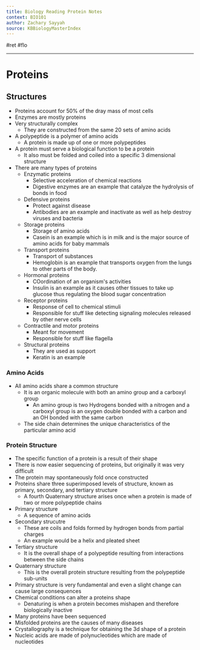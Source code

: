 ```yaml
---
title: Biology Reading Protein Notes
context: BIO101
author: Zachary Sayyah
source: KBBiologyMasterIndex 
---
```


#ret 
#flo

---

# Proteins

## Structures
 - Proteins account for 50% of the dray mass of most cells
 - Enzymes are mostly proteins
 - Very structurally complex
	 - They are constructed from the same 20 sets of amino acids
 - A polypeptide is a polymer of amino acids
	 - A protein is made up of one or more polypeptides
 - A protein must serve a biological function to be a protein
	 - It also must be folded and coiled into a specific 3 dimensional structure
 - There are many types of proteins
	 - Enzymatic proteins
		 - Selective acceleration of chemical reactions
		 - Digestive enzymes are an example that catalyze the hydrolysis of bonds in food
	 - Defensive proteins
		 - Protect against disease
		 - Antibodies are an example and inactivate as well as help destroy viruses and bacteria
	 - Storage proteins
		 - Storage of amino acids
		 - Casein is an example which is in milk and is the major source of amino acids for baby mammals
	 - Transport proteins
		 - Transport of substances
		 - Hemoglobin is an example that transports oxygen from the lungs to other parts of the body.
	 - Hormonal proteins
		 - COordination of an organism's activities
		 - Insulin is an example as it causes other tissues to take up glucose thus regulating the blood sugar concentration
	 - Receptor proteins
		 - Response of cell to chemical stimuli
		 - Responsible for stuff like detecting signaling molecules released by other nerve cells
	 - Contractile and motor proteins
		 - Meant for movement
		 - Responsible for stuff like flagella
	 - Structural proteins
		 - They are used as support
		 - Keratin is an example


 ### Amino Acids
 
  - All amino acids share a common structure
	  - It is an organic molecule with both an amino group and a carboxyl group
		  - An amino group is two Hydrogens bonded with a nitrogen and a carboxyl group is an oxygen double bonded with a carbon and an OH bonded with the same carbon
	  - The side chain determines the unique characteristics of the particular amino acid


### Protein Structure

 - The specific function of a protein is a result of their shape
 - There is now easier sequencing of proteins, but originally it was very difficult
 - The protein may spontaneously fold once constructed
 - Proteins share three superimposed levels of structure, known as primary, secondary, and tertiary structure
	 - A fourth Quaternary structure arises once when a protein is made of two or more polypeptide chains
 - Primary structure
	 - A sequence of amino acids
 - Secondary strucutre
	 - These are coils and folds formed by hydrogen bonds from partial charges
	 - An example would be a helix and pleated sheet
 - Tertiary structure
	 - It is the overall shape of a polypeptide resulting from interactions between the side chains
 - Quaternary structure
	 - This is the overall protein structure resulting from the polypeptide sub-units
 - Primary structure is very fundamental and even a slight change can cause large consequences
 - Chemical conditions can alter a proteins shape
	 - Denaturing is when a protein becomes mishapen and therefore biologically inactive
 - Many proteins have been sequenced
 - Misfolded proteins are the causes of many diseases
 - Crystallography is a technique for obtaining the 3d shape of a protein
 - Nucleic acids are made of polynucleotides which are made of nucleotides
